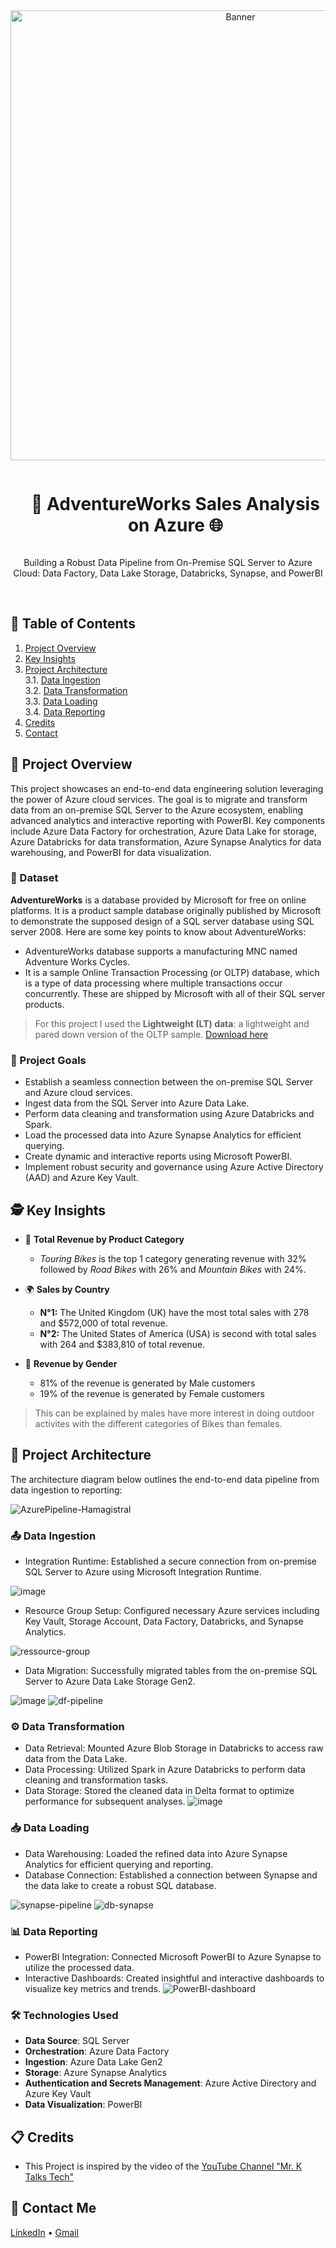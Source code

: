 <div align="center">
  <a href="#">
    <img src="https://github.com/Jangs13/AdventureWork_Azure_Project/blob/master/images/powerBI_1.png" alt="Banner" width="720">
  </a>

  <div id="user-content-toc">
    <ul>
      <summary><h1 style="display: inline-block;">🚀 AdventureWorks Sales Analysis on Azure 🌐</h1></summary>
    </ul>
  </div>
  
  <p>Building a Robust Data Pipeline from On-Premise SQL Server to Azure Cloud: Data Factory, Data Lake Storage, Databricks, Synapse, and PowerBI</p>
</div>
<br>

## 📝 Table of Contents
1. [Project Overview](#introduction)
2. [Key Insights](#key-insights)
3. [Project Architecture](#project-architecture)  
  3.1. [Data Ingestion](#data-ingestion)  
  3.2. [Data Transformation](#data-transformation)  
  3.3. [Data Loading](#data-loading)  
  3.4. [Data Reporting](#data-reporting)
4. [Credits](#credits)
5. [Contact](#contact)

<a name="introduction"></a>
## 🔬 Project Overview 

This project showcases an end-to-end data engineering solution leveraging the power of Azure cloud services. The goal is to migrate and transform data from an on-premise SQL Server to the Azure ecosystem, enabling advanced analytics and interactive reporting with PowerBI. Key components include Azure Data Factory for orchestration, Azure Data Lake for storage, Azure Databricks for data transformation, Azure Synapse Analytics for data warehousing, and PowerBI for data visualization. 

### 💾 Dataset

**AdventureWorks** is a database provided by Microsoft for free on online platforms. It is a product sample database originally published by Microsoft to demonstrate the supposed design of a SQL server database using SQL server 2008. Here are some key points to know about AdventureWorks:

- AdventureWorks database supports a manufacturing MNC named Adventure Works Cycles.
- It is a sample Online Transaction Processing (or OLTP) database, which is a type of data processing where multiple transactions occur concurrently. These are shipped by Microsoft with all of their SQL server products.

> For this project I used the **Lightweight (LT) data**: a lightweight and pared down version of the OLTP sample. [Download here](https://github.com/Microsoft/sql-server-samples/releases/download/adventureworks/AdventureWorksLT2022.bak)

### 🎯 Project Goals

- Establish a seamless connection between the on-premise SQL Server and Azure cloud services.
- Ingest data from the SQL Server into Azure Data Lake.
- Perform data cleaning and transformation using Azure Databricks and Spark.
- Load the processed data into Azure Synapse Analytics for efficient querying.
- Create dynamic and interactive reports using Microsoft PowerBI.
- Implement robust security and governance using Azure Active Directory (AAD) and Azure Key Vault.

<a name="key-insights"></a>
## 🕵️ Key Insights

- 💸 **Total Revenue by Product Category**
  - *Touring Bikes* is the top 1 category generating revenue with 32% followed by *Road Bikes* with 26% and *Mountain Bikes* with 24%.
 
- 🌍 **Sales by Country**
  - **N°1:** The United Kingdom (UK) have the most total sales with 278 and $572,000 of total revenue.
  - **N°2:** The United States of America (USA) is second with total sales with 264 and $383,810 of total revenue.

- 🚻 **Revenue by Gender**
  - 81% of the revenue is generated by Male customers
  - 19% of the revenue is generated by Female customers  

> This can be explained by males have more interest in doing outdoor activites with the different categories of Bikes than females.

<a name="project-architecture"></a>
## 📝 Project Architecture

The architecture diagram below outlines the end-to-end data pipeline from data ingestion to reporting:

![AzurePipeline-Hamagistral](https://github.com/Hamagistral/Azure-AW/assets/66017329/ebb0f88b-917f-4a6a-be6b-ddf6093ad793)

<a name="data-ingestion"></a>
### 📤 Data Ingestion
-  Integration Runtime: Established a secure connection from on-premise SQL Server to Azure using Microsoft Integration Runtime.

![image](https://github.com/Jangs13/AdventureWork_Azure_Project/blob/master/images/MIR.png)

- Resource Group Setup: Configured necessary Azure services including Key Vault, Storage Account, Data Factory, Databricks, and Synapse Analytics.

![ressource-group](https://github.com/Jangs13/AdventureWork_Azure_Project/blob/master/images/resourcegroup.png)

- Data Migration: Successfully migrated tables from the on-premise SQL Server to Azure Data Lake Storage Gen2.

![image](https://github.com/Jangs13/AdventureWork_Azure_Project/blob/master/images/storageacc.png)
![df-pipeline](https://github.com/Jangs13/AdventureWork_Azure_Project/blob/master/images/synapsepipeline.png)

<a name="data-transformation"></a>
### ⚙️ Data Transformation
- Data Retrieval: Mounted Azure Blob Storage in Databricks to access raw data from the Data Lake.
- Data Processing: Utilized Spark in Azure Databricks to perform data cleaning and transformation tasks.
- Data Storage: Stored the cleaned data in Delta format to optimize performance for subsequent analyses.
![image](https://github.com/Jangs13/AdventureWork_Azure_Project/blob/master/images/Databricks_transformation.png)

<a name="data-loading"></a>
### 📥 Data Loading
- Data Warehousing: Loaded the refined data into Azure Synapse Analytics for efficient querying and reporting.
- Database Connection: Established a connection between Synapse and the data lake to create a robust SQL database.

![synapse-pipeline](https://github.com/Jangs13/AdventureWork_Azure_Project/blob/master/images/synapsepipeline2.png)
![db-synapse](https://github.com/Jangs13/AdventureWork_Azure_Project/blob/master/images/synapsedb.png)

<a name="data-reporting"></a>
### 📊 Data Reporting
- PowerBI Integration: Connected Microsoft PowerBI to Azure Synapse to utilize the processed data.
- Interactive Dashboards: Created insightful and interactive dashboards to visualize key metrics and trends.
![PowerBI-dashboard](https://github.com/Jangs13/AdventureWork_Azure_Project/blob/master/images/powerBI_1.png)

### 🛠️ Technologies Used

- **Data Source**: SQL Server
- **Orchestration**: Azure Data Factory
- **Ingestion**: Azure Data Lake Gen2
- **Storage**: Azure Synapse Analytics
- **Authentication and Secrets Management**: Azure Active Directory and Azure Key Vault
- **Data Visualization**: PowerBI

<a name="credits"></a>
## 📋 Credits

- This Project is inspired by the video of the [YouTube Channel "Mr. K Talks Tech"](https://www.youtube.com/watch?v=iQ41WqhHglk)  

<a name="contact"></a>
## 📨 Contact Me

[LinkedIn](https://www.linkedin.com/in/atharv-jangam/) •
[Gmail](atharvjangam30@gmail.com)

